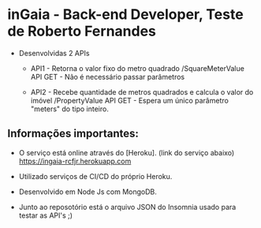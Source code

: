 # inGaia - Back-end Developer, Teste de Roberto Fernandes

- Desenvolvidas 2 APIs
    - API1 - Retorna o valor fixo do metro quadrado
    /SquareMeterValue
    API GET - Não é necessário passar parâmetros

    - API2 - Recebe quantidade de metros quadrados e calcula o valor do imóvel
    /PropertyValue
    API GET - Espera um único parâmetro "meters" do tipo inteiro.


## Informações importantes:

- O serviço está online através do [Heroku]. (link do serviço abaixo)
https://ingaia-rcfjr.herokuapp.com

- Utilizado serviços de CI/CD do próprio Heroku.

- Desenvolvido em Node Js com MongoDB.

- Junto ao reposotório está o arquivo JSON do Insomnia usado para testar as API's ;)


